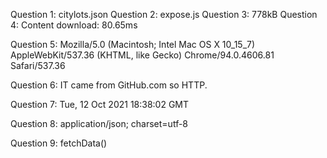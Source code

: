 Question 1: citylots.json
Question 2: expose.js
Question 3: 778kB
Question 4: Content download: 80.65ms

Question 5: Mozilla/5.0 (Macintosh; Intel Mac OS X 10_15_7) AppleWebKit/537.36 (KHTML, like Gecko) Chrome/94.0.4606.81 Safari/537.36

Question 6: IT came from GitHub.com so HTTP.

Question 7: Tue, 12 Oct 2021 18:38:02 GMT

Question 8: application/json; charset=utf-8

Question 9: fetchData()
